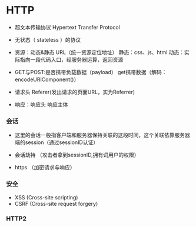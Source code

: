 # HTTP

* 超文本传输协议 Hypertext Transfer Protocol 

* 无状态（ stateless ）的协议

* 资源：动态&静态 URL（统一资源定位地址） 静态：css、js、html 动态：实际指向一段代码入口，经服务器运算，返回资源

* GET与POST:是否携带负载数据（payload） get携带数据（解码：encodeURIComponent()）

* 请求头
Referer(发出请求的页面URL，实为Referrer)

* 响应：响应头 响应主体

### 会话
* 这里的会话一般指客户端和服务器保持关联的这段时间，这个关联依靠服务器端的session（通过sessionID认证）

* 会话劫持 （攻击者拿到sessionID,拥有词用户的权限）

* https （加密请求与响应）

### 安全
* XSS (Cross-site scripting)
* CSRF (Cross-site request forgery)

### HTTP2